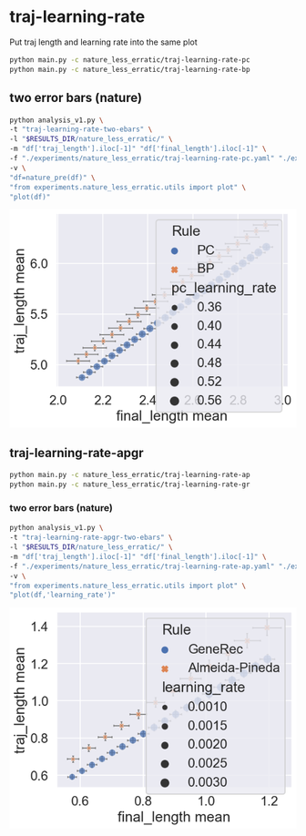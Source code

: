 # traj-learning-rate

Put traj length and learning rate into the same plot

```bash
python main.py -c nature_less_erratic/traj-learning-rate-pc
python main.py -c nature_less_erratic/traj-learning-rate-bp
```

## two error bars (nature)

```bash
python analysis_v1.py \
-t "traj-learning-rate-two-ebars" \
-l "$RESULTS_DIR/nature_less_erratic/" \
-m "df['traj_length'].iloc[-1]" "df['final_length'].iloc[-1]" \
-f "./experiments/nature_less_erratic/traj-learning-rate-pc.yaml" "./experiments/nature_less_erratic/traj-learning-rate-bp.yaml" \
-v \
"df=nature_pre(df)" \
"from experiments.nature_less_erratic.utils import plot" \
"plot(df)"
```

![](./traj-learning-rate-two-ebars-.png)

## traj-learning-rate-apgr

```bash
python main.py -c nature_less_erratic/traj-learning-rate-ap
python main.py -c nature_less_erratic/traj-learning-rate-gr
```

### two error bars (nature)

```bash
python analysis_v1.py \
-t "traj-learning-rate-apgr-two-ebars" \
-l "$RESULTS_DIR/nature_less_erratic/" \
-m "df['traj_length'].iloc[-1]" "df['final_length'].iloc[-1]" \
-f "./experiments/nature_less_erratic/traj-learning-rate-ap.yaml" "./experiments/nature_less_erratic/traj-learning-rate-gr.yaml" \
-v \
"from experiments.nature_less_erratic.utils import plot" \
"plot(df,'learning_rate')"
```

![](./traj-learning-rate-apgr-two-ebars-.png)

